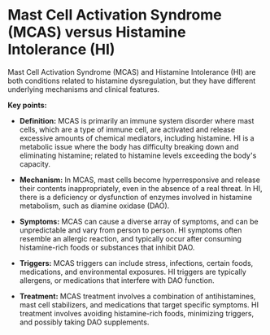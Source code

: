 # Mast Cell Activation Syndrome (MCAS) versus Histamine Intolerance (HI)

Mast Cell Activation Syndrome (MCAS) and Histamine Intolerance (HI) are both conditions related to histamine dysregulation, but they have different underlying mechanisms and clinical features.

**Key points:**

* **Definition:** MCAS is primarily an immune system disorder where mast cells, which are a type of immune cell, are activated and release excessive amounts of chemical mediators, including histamine. HI is a metabolic issue where the body has difficulty breaking down and eliminating histamine; related to histamine levels exceeding the body's capacity.

* **Mechanism:** In MCAS, mast cells become hyperresponsive and release their contents inappropriately, even in the absence of a real threat. In HI, there is a deficiency or dysfunction of enzymes involved in histamine metabolism, such as diamine oxidase (DAO).

* **Symptoms:** MCAS can cause a diverse array of symptoms, and can be unpredictable and vary from person to person. HI symptoms often resemble an allergic reaction, and typically occur after consuming histamine-rich foods or substances that inhibit DAO.

* **Triggers:** MCAS triggers can include stress, infections, certain foods, medications, and environmental exposures. HI triggers are typically allergens, or medications that interfere with DAO function.

* **Treatment:** MCAS treatment involves a combination of antihistamines, mast cell stabilizers, and medications that target specific symptoms. HI treatment involves avoiding histamine-rich foods, minimizing triggers, and possibly taking DAO supplements.
